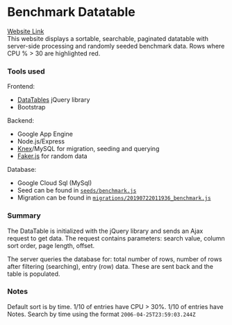 # Benchmark Datatable
[Website Link](https://benchmark.jonathanhsu.me/)  
This website displays a sortable, searchable, paginated datatable with server-side processing and randomly seeded benchmark data. Rows where CPU % > 30 are highlighted red. 

### Tools used
Frontend:
 - [DataTables](https://datatables.net/) jQuery library
 - Bootstrap

Backend: 
 - Google App Engine
 - Node.js/Express
 - [Knex](https://www.npmjs.com/package/knex)/MySQL for migration, seeding and querying
 - [Faker.js](https://www.npmjs.com/package/faker) for random data

Database: 
 - Google Cloud Sql (MySql)
 - Seed can be found in [`seeds/benchmark.js`](https://github.com/jonshsu/benchmark-datatable/blob/master/seeds/benchmark.js)
 - Migration can be found in [`migrations/20190722011936_benchmark.js`](https://github.com/jonshsu/benchmark-datatable/blob/master/migrations/20190722011936_benchmark.js)

### Summary
The DataTable is initialized with the jQuery library and sends an Ajax request to get data. The request contains parameters: search value, column sort order, page length, offset. 

The server queries the database for: total number of rows, number of rows after filtering (searching), entry (row) data. These are sent back and the table is populated. 

### Notes
Default sort is by time. 1/10 of entries have CPU > 30%. 1/10 of entries have Notes. Search by time using the format `2006-04-25T23:59:03.244Z`
